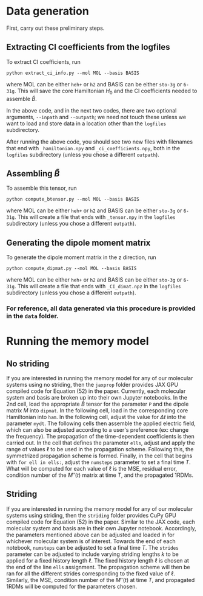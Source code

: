 # Data generation

First, carry out these preliminary steps.

## Extracting CI coefficients from the logfiles
To extract CI coefficients, run
```
python extract_ci_info.py --mol MOL --basis BASIS
```
where MOL can be either `heh+` or `h2` and BASIS can be either `sto-3g` or `6-31g`.  This will save the core Hamiltonian $H_0$ and the CI coefficients needed to assemble $\widetilde{B}$.

In the above code, and in the next two codes, there are two optional arguments, `--inpath` and `--outpath`; we need not touch these unless we want to load and store data in a location other than the `logfiles` subdirectory.

After running the above code, you should see two new files with filenames that end with `_hamiltonian.npy` and `_ci_coefficients.npy`, both in the `logfiles` subdirectory (unless you chose a different `outpath`).

## Assembling $\widetilde{B}$
To assemble this tensor, run
```
python compute_btensor.py --mol MOL --basis BASIS
```
where MOL can be either `heh+` or `h2` and BASIS can be either `sto-3g` or `6-31g`.  This will create a file that ends with `_tensor.npy` in the `logfiles` subdirectory (unless you chose a different `outpath`).

## Generating the dipole moment matrix
To generate the dipole moment matrix in the z direction, run
```
python compute_dipmat.py --mol MOL --basis BASIS
```
where MOL can be either `heh+` or `h2` and BASIS can be either `sto-3g` or `6-31g`.  This will create a file that ends with `_CI_dimat.npz` in the `logfiles` subdirectory (unless you chose a different `outpath`).

### For reference, all data generated via this procedure is provided in the `data` folder.


# Running the memory model


## No striding
If you are interested in running the memory model for any of our molecular systems using no striding, then the `jaxprop` folder provides JAX GPU compiled code for Equation (52) in the paper. Currently, each molecular system and basis are broken up into their own Jupyter notebooks. In the 2nd cell, load the appropriate $\widetilde{B}$ tensor for the parameter `P` and the dipole matrix $M$ into `dipmat`. In the following cell, load in the corresponding core Hamiltonian into `ham`. In the following cell, adjust the value for $\Delta t$ into the parameter `mydt`. The following cells then assemble the applied electric field, which can also be adjusted according to a user's preference (ex: change the frequency). The propagation of the time-dependent coefficients is then carried out. In the cell that defines the parameter `ells`, adjust and apply the range of values $\ell$ to be used in the propagation scheme. Following this, the symmetrized propagation scheme is formed. Finally, in the cell that begins with `for ell in ells:`, adjust the `numsteps` parameter to set a final time $T$. What will be computed for each value of $\ell$ is the MSE, residual error, condition number of the $M''(t)$ matrix at time $T$, and the propagated 1RDMs.

## Striding
If you are interested in running the memory model for any of our molecular systems using striding, then the `striding` folder provides CuPy GPU compiled code for Equation (52) in the paper. Similar to the JAX code, each molecular system and basis are in their own Jupyter notebook. Accordingly, the parameters mentioned above can be adjusted and loaded in for whichever molecular system is of interest. Towards the end of each notebook, `numsteps` can be adjusted to set a final time $T$. The `strides` parameter can be adjusted to include varying striding lengths $k$ to be applied for a fixed history length $\ell$. The fixed history length $\ell$ is chosen at the end of the line `ells` assignment. The propagation scheme will then be ran for all the different strides corresponding to the fixed value of $\ell$. Similarly, the MSE, condition number of the $M''(t)$ at time $T$, and propagated 1RDMs will be computed for the parameters chosen.
